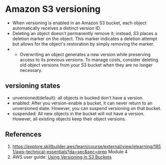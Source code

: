 # Amazon S3 versioning
- When versioning is enabled in an Amazon S3 bucket, each object automatically receives a distinct version ID. 
- Deleting an object doesn't permanently remove it; instead, S3 places a deletion marker on the object. This marker indicates a deletion attempt but allows for the object's restoration by simply removing the marker. 
- - Overwriting an object generates a new version while preserving access to its previous versions. To manage costs, consider deleting old object versions from your S3 bucket when they are no longer necessary.
## versioning states
- unversioned(default): all objects in bucked don't have a version
- enabled:  After you version-enable a bucket, it can never return to an unversioned state. However, you can suspend versioning on that bucket.
- suspended: All new objects in the bucket will not have a version. However, all existing objects keep their object versions. 
## References
1.  https://explore.skillbuilder.aws/learn/course/external/view/elearning/1851/aws-technical-essentials?da=sec&sec=prep Module 4
2. AWS user guide: [Using Versioning in S3 Buckets](https://docs.aws.amazon.com/AmazonS3/latest/userguide/Versioning.html)
